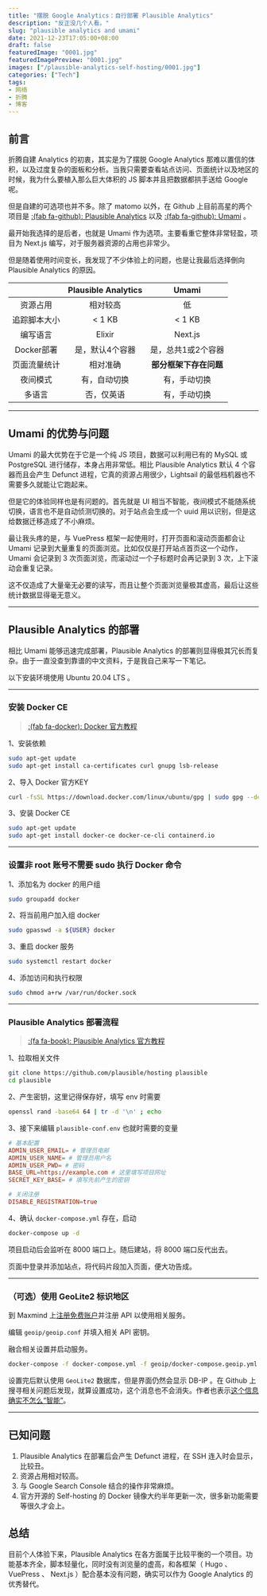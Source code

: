 ```yaml
---
title: "摆脱 Google Analytics：自行部署 Plausible Analytics"
description: "反正没几个人看。"
slug: "plausible analytics and umami"
date: 2021-12-23T17:05:00+08:00
draft: false
featuredImage: "0001.jpg"
featuredImagePreview: "0001.jpg"
images: ["/plausible-analytics-self-hosting/0001.jpg"]
categories: ["Tech"]
tags:
- 网络
- 折腾
- 博客
---
```


## 前言

折腾自建 Analytics 的初衷，其实是为了摆脱 Google Analytics 那难以置信的体积，以及过度复杂的面板和分析。当我只需要查看站点访问、页面统计以及地区的时候，我为什么要植入那么巨大体积的 JS 脚本并且把数据都拱手送给 Google 呢。

但是自建的可选项也并不多。除了 matomo 以外，在 Github 上目前高星的两个项目是 [:(fab fa-github): Plausible Analytics](https://github.com/plausible/analytics) 以及 [:(fab fa-github): Umami](https://github.com/mikecao/umami) 。

最开始我选择的是后者，也就是 Umami 作为选项。主要看重它整体非常轻盈，项目为 Next.js 编写，对于服务器资源的占用也非常少。

但是随着使用时间变长，我发现了不少体验上的问题，也是让我最后选择倒向 Plausible Analytics 的原因。

||Plausible Analytics|Umami|
|:--:|:--:|:--:|
|资源占用|相对较高|低|
|追踪脚本大小|< 1 KB|< 1 KB|
|编写语言|Elixir|Next.js|
|Docker部署|是，默认4个容器|是，总共1或2个容器|
|页面流量统计|相对准确|**部分框架下存在问题**|
|夜间模式|有，自动切换|有，手动切换|
|多语言|否，仅英语|有，手动切换|

---

## Umami 的优势与问题

Umami 的最大优势在于它是一个纯 JS 项目，数据可以利用已有的 MySQL 或 PostgreSQL 进行储存，本身占用非常低。相比 Plausible Analytics 默认 4 个容器而且会产生 Defunct 进程，它真的资源占用很少，Lightsail 的最低档机器也不需要多久就能让它跑起来。

但是它的体验同样也是有问题的。首先就是 UI 相当不智能，夜间模式不能随系统切换，语言也不是自动侦测切换的。对于站点会生成一个 uuid 用以识别，但是这给数据迁移造成了不小麻烦。

最让我头疼的是，与 VuePress 框架一起使用时，打开页面和滚动页面都会让 Umami 记录到大量重复的页面浏览。比如仅仅是打开站点首页这一个动作，Umami 会记录到 3 次页面浏览，而滚动过一个子标题时会再记录到 3 次，上下滚动会重复记录。

这不仅造成了大量毫无必要的读写，而且让整个页面浏览量极其虚高，最后让这些统计数据显得毫无意义。

---

## Plausible Analytics 的部署

相比 Umami 能够迅速完成部署，Plausible Analytics 的部署则显得极其冗长而复杂。由于一直没查到靠谱的中文资料，于是我自己来写一下笔记。

以下安装环境使用 Ubuntu 20.04 LTS 。

---

### 安装 Docker CE

> [:(fab fa-docker): Docker 官方教程](https://docs.docker.com/engine/install/ubuntu/)

1、安装依赖

```bash
sudo apt-get update
sudo apt-get install ca-certificates curl gnupg lsb-release
```

2、导入 Docker 官方KEY

```bash
curl -fsSL https://download.docker.com/linux/ubuntu/gpg | sudo gpg --dearmor -o /usr/share/keyrings/docker-archive-keyring.gpg
```

3、安装 Docker CE

```bash
sudo apt-get update
sudo apt-get install docker-ce docker-ce-cli containerd.io
```

---

### 设置非 root 账号不需要 sudo 执行 Docker 命令

1、添加名为 docker 的用户组

```bash
sudo groupadd docker
```

2、将当前用户加入组 docker

```bash
sudo gpasswd -a ${USER} docker
```

3、重启 docker 服务

```bash
sudo systemctl restart docker
```

4、添加访问和执行权限

```bash
sudo chmod a+rw /var/run/docker.sock
```

---

### Plausible Analytics 部署流程

> [:(fa fa-book): Plausible Analytics 官方教程](https://plausible.io/docs/self-hosting)

1、拉取相关文件
```bash
git clone https://github.com/plausible/hosting plausible
cd plausible
```

2、产生密钥，这里记得保存好，填写 env 时需要
```bash
openssl rand -base64 64 | tr -d '\n' ; echo
```

3、接下来编辑 `plausible-conf.env` 也就时需要的变量
```conf
# 基本配置
ADMIN_USER_EMAIL= # 管理员电邮
ADMIN_USER_NAME= # 管理员用户名
ADMIN_USER_PWD= # 密码
BASE_URL=https://example.com # 这里填写项目网址
SECRET_KEY_BASE= # 填写先前产生的密钥

# 关闭注册
DISABLE_REGISTRATION=true
```

4、确认 `docker-compose.yml` 存在，启动
```bash
docker-compose up -d
```

项目启动后会监听在 8000 端口上。随后建站，将 8000 端口反代出去。

页面中登录并添加站点，将代码片段加入页面，便大功告成。

---

### （可选）使用 GeoLite2 标识地区

到 Maxmind 上[注册免费账户](https://www.maxmind.com/en/geolite2/signup)并注册 API 以使用相关服务。

编辑 `geoip/geoip.conf` 并填入相关 API 密钥。

融合相关设置并启动服务。

```bash
docker-compose -f docker-compose.yml -f geoip/docker-compose.geoip.yml up
```

设置完后默认使用 `GeoLite2` 数据库，但是界面仍然会显示 DB-IP 。在 Github 上搜寻相关问题后发现，就算设置成功，这个消息也不会消失。作者也表示[这个信息确实不怎么“智能”](https://github.com/plausible/analytics/discussions/1473)。

---

## 已知问题

1. Plausible Analytics 在部署后会产生 Defunct 进程，在 SSH 连入时会显示，比较丑。
2. 资源占用相对较高。
3. 与 Google Search Console 结合的操作非常麻烦。
4. 官方开源的 Self-hosting 的 Docker 镜像大约半年更新一次，很多新功能需要等很久才会上。

## 总结

目前个人体验下来，Plausible Analytics 在各方面属于比较平衡的一个项目。功能基本齐全，脚本轻量化，同时没有浏览量的虚高，和各框架（ Hugo 、 VuePress 、 Next.js ）配合基本没有问题，确实可以作为 Google Analytics 的优秀替代。
